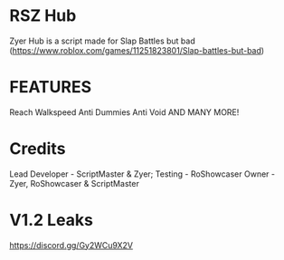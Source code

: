# RSZ Hub

Zyer Hub is a script made for Slap Battles but bad (https://www.roblox.com/games/11251823801/Slap-battles-but-bad)

# FEATURES

Reach
Walkspeed
Anti Dummies
Anti Void
AND MANY MORE!

# Credits

Lead Developer - ScriptMaster & Zyer;
Testing - RoShowcaser
Owner - Zyer, RoShowcaser & ScriptMaster

# V1.2 Leaks

https://discord.gg/Gy2WCu9X2V
